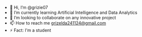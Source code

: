 - 👋 Hi, I’m @grizie07
- 🌱 I’m currently learning Artificial Intelligence and Data Analytics
- 💞️ I’m looking to collaborate on any innovative project
- 📫 How to reach me grizelda241124@gmail.com
- ⚡ Fact: I'm a student

<!---
grizie07/grizie07 is a ✨ special ✨ repository because its `README.md` (this file) appears on your GitHub profile.
You can click the Preview link to take a look at your changes.
--->
